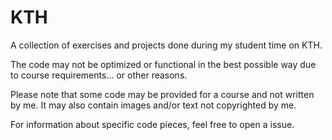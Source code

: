 # KTH
A collection of exercises and projects done during my student time on KTH.

The code may not be optimized or functional in the best possible way due to course requirements... or other reasons.

Please note that some code may be provided for a course and not written by me. It may also contain images and/or text not copyrighted by me.

For information about specific code pieces, feel free to open a issue.
